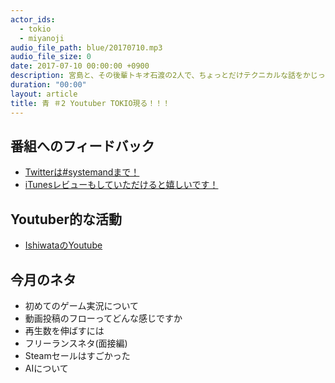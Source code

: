 ```yaml
---
actor_ids:
  - tokio
  - miyanoji
audio_file_path: blue/20170710.mp3
audio_file_size: 0
date: 2017-07-10 00:00:00 +0900
description: 宮島と、その後輩トキオ石渡の2人で、ちょっとだけテクニカルな話をかじっちゃおう！という趣旨で始めた、systemand.onlineのサブチャンネル青です。
duration: "00:00"
layout: article
title: 青 ＃2 Youtuber TOKIO現る！！！
---
```

## 番組へのフィードバック
* [Twitterは#systemandまで！](https://twitter.com/search?q=%23systemand)
* [iTunesレビューもしていただけると嬉しいです！](https://itunes.apple.com/jp/podcast/systemand-online/id1205168408?mt=2)

## Youtuber的な活動

* [IshiwataのYoutube](https://www.youtube.com/channel/UC0dN6GcdwpQA-WdSfI2tmZQ)

## 今月のネタ
* 初めてのゲーム実況について
* 動画投稿のフローってどんな感じですか
* 再生数を伸ばすには
* フリーランスネタ(面接編)
* Steamセールはすごかった
* AIについて
